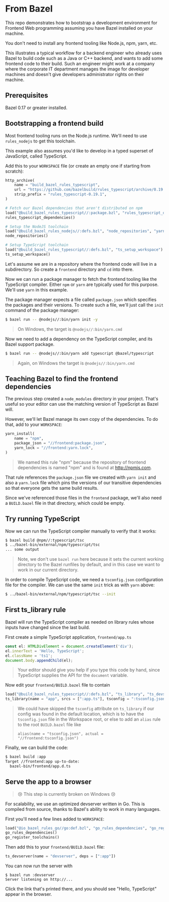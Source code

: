 # From Bazel

This repo demonstrates how to bootstrap a development environment for Frontend
Web programming assuming you have Bazel installed on your machine.

You don't need to install any frontend tooling like Node.js, npm, yarn, etc.

This illustrates a typical workflow for a backend engineer who already uses
Bazel to build code such as a Java or C++ backend, and wants to add some
frontend code to their build. Such an engineer might work at a company where the
corporate IT department manages the image for developer machines and doesn't
give developers administrator rights on their machine.

## Prerequisites

Bazel 0.17 or greater installed.

## Bootstrapping a frontend build

Most frontend tooling runs on the Node.js runtime. We'll need to use
`rules_nodejs` to get this toolchain.

This example also assumes you'd like to develop in a typed superset of
JavaScript, called TypeScript.

Add this to your `WORKSPACE` file (or create an empty one if starting from
scratch):

```python
http_archive(
    name = "build_bazel_rules_typescript",
    url = "https://github.com/bazelbuild/rules_typescript/archive/0.19.1.zip",
    strip_prefix = "rules_typescript-0.19.1",
)

# Fetch our Bazel dependencies that aren't distributed on npm
load("@build_bazel_rules_typescript//:package.bzl", "rules_typescript_dependencies")
rules_typescript_dependencies()

# Setup the NodeJS toolchain
load("@build_bazel_rules_nodejs//:defs.bzl", "node_repositories", "yarn_install")
node_repositories()

# Setup TypeScript toolchain
load("@build_bazel_rules_typescript//:defs.bzl", "ts_setup_workspace")
ts_setup_workspace()
```

Let's assume we are in a repository where the frontend code will live in a
subdirectory. So create a `frontend` directory and `cd` into there.

Now we can run a package manager to fetch the frontend tooling like the
TypeScript compiler. Either `npm` or `yarn` are typically used for this purpose.
We'll use `yarn` in this example.

The package manager expects a file called `package.json` which specifies the
packages and their versions. To create such a file, we'll just call the `init`
command of the package manager:

```sh
$ bazel run -- @nodejs//:bin/yarn init -y
```

> On Windows, the target is `@nodejs//:bin/yarn.cmd`

Now we need to add a dependency on the TypeScript compiler, and its Bazel
support package.

```sh
$ bazel run -- @nodejs//:bin/yarn add typescript @bazel/typescript
```

> Again, on Windows the target is `@nodejs//:bin/yarn.cmd`

## Teaching Bazel to find the frontend dependencies

The previous step created a `node_modules` directory in your project. That's
useful so your editor can use the matching version of TypeScript as Bazel will.

However, we'll let Bazel manage its own copy of the dependencies. To do that,
add to your `WORKSPACE`:

```python
yarn_install(
    name = "npm",
    package_json = "//frontend:package.json",
    yarn_lock = "//frontend:yarn.lock",
)
```

> We named this rule "npm" because the repository of frontend dependencies is
> named "npm" and is found at http://npmjs.com.

That rule references the `package.json` file we created with `yarn init` and
also a `yarn.lock` file which pins the versions of our transitive dependencies
so that everyone gets the same build results.

Since we've referenced those files in the `frontend` package, we'll also need
a `BUILD.bazel` file in that directory, which could be empty.

## Try running TypeScript

Now we can run the TypeScript compiler manually to verify that it works:

```sh
$ bazel build @npm//:typescript/tsc
$ ../bazel-bin/external/npm/typescript/tsc
... some output
```

> Note, we don't use `bazel run` here because it sets the current working
> directory to the Bazel runfiles by default, and in this case we want to work
> in our current directory.

In order to compile TypeScript code, we need a `tsconfig.json` configuration
file for the compiler. We can use the same `init` trick as with `yarn` above:

```sh
$ ../bazel-bin/external/npm/typescript/tsc --init
```

## First ts_library rule

Bazel will run the TypeScript compiler as needed on library rules whose inputs
have changed since the last build.

First create a simple TypeScript application, `frontend/app.ts`

```typescript
const el: HTMLDivElement = document.createElement('div');
el.innerText = 'Hello, TypeScript';
el.className = 'ts1';
document.body.appendChild(el);
```

> Your editor should give you help if you type this code by hand,
> since TypeScript supplies the API for the `document` variable.

Now edit your `frontend/BUILD.bazel` file to contain

```python
load("@build_bazel_rules_typescript//:defs.bzl", "ts_library", "ts_devserver")
ts_library(name = "app", srcs = [":app.ts"], tsconfig = ":tsconfig.json")
```

> We could have skipped the `tsconfig` attribute on `ts_library` if our config
> was found in the default location, which is to have the `tsconfig.json` file
> in the Workspace root, or else to add an `alias` rule to the root
> `BUILD.bazel` file like
>
> ```
> alias(name = "tsconfig.json", actual = "//frontend:tsconfig.json")
> ```

Finally, we can build the code:

```sh
$ bazel build :app
Target //frontend:app up-to-date:
  bazel-bin/frontend/app.d.ts
```

## Serve the app to a browser

> 😢 This step is currently broken on Windows 😢

For scalability, we use an optimized devserver written in Go. This is compiled
from source, thanks to Bazel's ability to work in many languages.

First you'll need a few lines added to `WORKSPACE`:

```python
load("@io_bazel_rules_go//go:def.bzl", "go_rules_dependencies", "go_register_toolchains")
go_rules_dependencies()
go_register_toolchains()
```

Then add this to your `frontend/BUILD.bazel` file:

```python
ts_devserver(name = "devserver", deps = [":app"])
```

You can now run the server with

```
$ bazel run :devserver
Server listening on http://...
```

Click the link that's printed there, and you should see "Hello, TypeScript"
appear in the browser.
